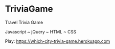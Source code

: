 # TriviaGame

Travel Trivia Game

Javascript ~ jQuery ~ HTML ~ CSS

Play: https://which-city-trivia-game.herokuapp.com
